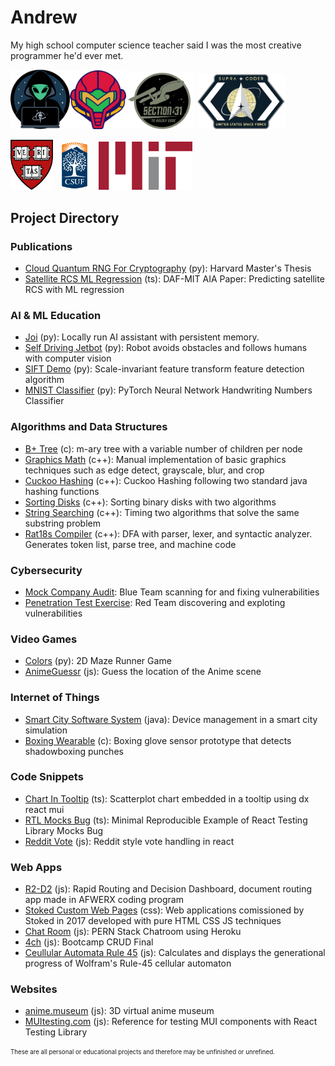 # Andrew
My high school computer science teacher said I was the most creative programmer he'd ever met.

<img src="spacecamp.png" width="95"/><img src="metroid.png" width="90"/><img src="section31.png" width="110"/>
<img src="supracoders.png" width="140"/>

<img src="harv.png" width="68"/>&nbsp;&nbsp;&nbsp;<img src="csuf.png" width="45"/>&nbsp;&nbsp;&nbsp;&nbsp;<img src="mit.png" width="150"/>

## Project Directory

### Publications
* [Cloud Quantum RNG For Cryptography](https://github.com/pham-andrew/Cloud-Quantum-Computer-RNG-for-Cryptography) (py): Harvard Master's Thesis
* [Satellite RCS ML Regression](https://github.com/pham-andrew/Satellite-RCS-ML-Regression) (ts): DAF-MIT AIA Paper: Predicting satellite RCS with ML regression
### AI & ML Education
* [Joi](https://github.com/pham-andrew/Joi) (py): Locally run AI assistant with persistent memory. 
* [Self Driving Jetbot](https://github.com/pham-andrew/Self-Driving-Jetbot) (py): Robot avoids obstacles and follows humans with computer vision
* [SIFT Demo](https://github.com/pham-andrew/SIFT-Demo) (py): Scale-invariant feature transform feature detection algorithm
* [MNIST Classifier](https://github.com/pham-andrew/MNIST-Classifier) (py): PyTorch Neural Network Handwriting Numbers Classifier
### Algorithms and Data Structures
* [B+ Tree](https://github.com/pham-andrew/BplusTree) (c): m-ary tree with a variable number of children per node
* [Graphics Math](https://github.com/pham-andrew/Graphics-Math) (c++): Manual implementation of basic graphics techniques such as edge detect, grayscale, blur, and crop
* [Cuckoo Hashing](https://github.com/pham-andrew/Cuckoo-Hashing) (c++): Cuckoo Hashing following two standard java hashing functions
* [Sorting Disks](https://github.com/pham-andrew/Sorting-Disks) (c++): Sorting binary disks with two algorithms
* [String Searching](https://github.com/pham-andrew/String-Searching) (c++): Timing two algorithms that solve the same substring problem
* [Rat18s Compiler](https://github.com/pham-andrew/Rat18s-Compiler) (c++): DFA with parser, lexer, and syntactic analyzer. Generates token list, parse tree, and machine code
### Cybersecurity
* [Mock Company Audit](https://github.com/pham-andrew/CyberSecurity-Audit): Blue Team scanning for and fixing vulnerabilities
* [Penetration Test Exercise](https://github.com/pham-andrew/Red-Teaming-Operations-Exercise): Red Team discovering and exploting vulnerabilities
### Video Games
* [Colors](https://github.com/pham-andrew/Colors) (py): 2D Maze Runner Game
* [AnimeGuessr](https://pham-andrew.github.io/anime-guessr) (js): Guess the location of the Anime scene
### Internet of Things
* [Smart City Software System](https://github.com/pham-andrew/Smart-City-Software-System) (java): Device management in a smart city simulation
* [Boxing Wearable](https://github.com/pham-andrew/BoxingWearable) (c): Boxing glove sensor prototype that detects shadowboxing punches
### Code Snippets
* [Chart In Tooltip](https://github.com/pham-andrew/chart-in-tooltip) (ts): Scatterplot chart embedded in a tooltip using dx react mui
* [RTL Mocks Bug](https://github.com/pham-andrew/rtl-mocks-bug-minimal-reproducible-example) (ts): Minimal Reproducible Example of React Testing Library Mocks Bug
* [Reddit Vote](https://gist.github.com/pham-andrew/1aaf8570fe092bc47026074c3f64925f) (js): Reddit style vote handling in react
### Web Apps
* [R2-D2](https://github.com/pham-andrew/R2-D2) (js): Rapid Routing and Decision Dashboard, document routing app made in AFWERX coding program
* [Stoked Custom Web Pages](https://github.com/pham-andrew/Stoked-Custom-Web-Pages) (css): Web applications comissioned by Stoked in 2017 developed with pure HTML CSS JS techniques
* [Chat Room](https://github.com/pham-andrew/Chat-Room) (js): PERN Stack Chatroom using Heroku
* [4ch](https://github.com/pham-andrew/4ch) (js): Bootcamp CRUD Final
* [Ceullular Automata Rule 45](https://github.com/pham-andrew/Elementary-Cellular-Automata-Rule-45) (js): Calculates and displays the generational progress of Wolfram's Rule-45 cellular automaton
### Websites
* [anime.museum](https://anime.museum) (js): 3D virtual anime museum
* [MUItesting.com](https://muitesting.com) (js): Reference for testing MUI components with React Testing Library

<sub><sup>These are all personal or educational projects and therefore may be unfinished or unrefined.</sup></sub>
